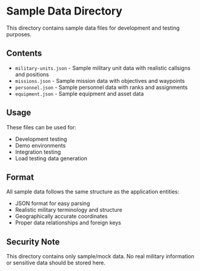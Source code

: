 # Sample Data Directory

This directory contains sample data files for development and testing purposes.

## Contents

- `military-units.json` - Sample military unit data with realistic callsigns and positions
- `missions.json` - Sample mission data with objectives and waypoints  
- `personnel.json` - Sample personnel data with ranks and assignments
- `equipment.json` - Sample equipment and asset data

## Usage

These files can be used for:
- Development testing
- Demo environments
- Integration testing
- Load testing data generation

## Format

All sample data follows the same structure as the application entities:
- JSON format for easy parsing
- Realistic military terminology and structure
- Geographically accurate coordinates
- Proper data relationships and foreign keys

## Security Note

This directory contains only sample/mock data. No real military information or sensitive data should be stored here.
